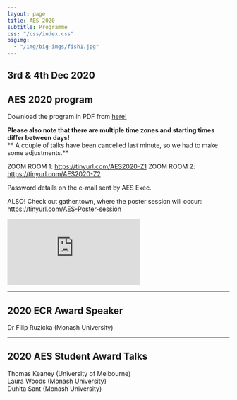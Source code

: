 ```yaml
---
layout: page
title: AES 2020
subtitle: Programme
css: "/css/index.css"
bigimg:
  - "/img/big-imgs/fish1.jpg" 
---
```



## 3rd & 4th Dec 2020

## AES 2020 program

Download the program in PDF from [here!](http://ausevo.github.io/docs/AES_timetable_Dec.pdf)  

**Please also note that there are multiple time zones and starting times differ between days!**    
** A couple of talks have been cancelled last minute, so we had to make some adjustments.**  

ZOOM ROOM 1: https://tinyurl.com/AES2020-Z1 
ZOOM ROOM 2: https://tinyurl.com/AES2020-Z2  

Password details on the e-mail sent by AES Exec.

ALSO! Check out gather.town, where the poster session will occur: https://tinyurl.com/AES-Poster-session

![Caption for the picture.](http://ausevo.github.io/docs/AES_timetable_Dec.pdf)

****

## 2020 ECR Award Speaker

Dr Filip Ruzicka (Monash University)

****

## 2020 AES Student Award Talks

Thomas Keaney (University of Melbourne)  
Laura Woods (Monash University)  
Duhita Sant (Monash University)  



